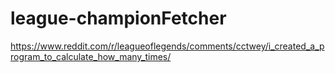# league-championFetcher
https://www.reddit.com/r/leagueoflegends/comments/cctwey/i_created_a_program_to_calculate_how_many_times/
